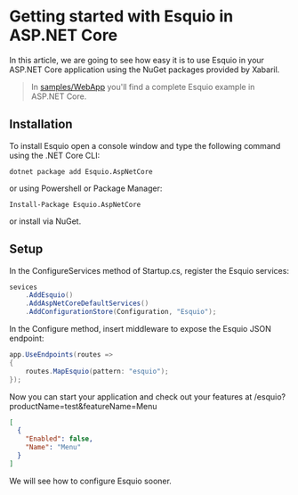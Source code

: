 # Getting started with Esquio in ASP.NET Core

In this article, we are going to see how easy it is to use Esquio in your ASP.NET Core application using the NuGet packages provided by Xabaril.

> In [samples/WebApp](https://github.com/Xabaril/Esquio/tree/master/samples/WebApp) you'll find a complete Esquio example in ASP.NET Core.

## Installation

To install Esquio open a console window and type the following command using the .NET Core CLI:

```
dotnet package add Esquio.AspNetCore
```

or using Powershell or Package Manager:

```
Install-Package Esquio.AspNetCore
```

or install via NuGet.

## Setup

In the ConfigureServices method of Startup.cs, register the Esquio services:

```csharp
sevices
    .AddEsquio()
    .AddAspNetCoreDefaultServices()
    .AddConfigurationStore(Configuration, "Esquio");
```

In the Configure method, insert middleware to expose the Esquio JSON endpoint:

```csharp
app.UseEndpoints(routes =>
{
    routes.MapEsquio(pattern: "esquio");
});
```

Now you can start your application and check out your features at /esquio?productName=test&featureName=Menu

```json
[
  {
    "Enabled": false,
    "Name": "Menu"
  }
]
```
We will see how to configure Esquio sooner.